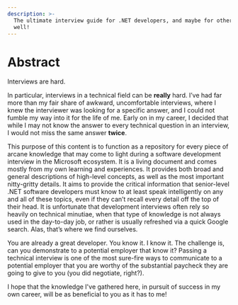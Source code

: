```yaml
---
description: >-
  The ultimate interview guide for .NET developers, and maybe for others as
  well!
---
```


# Abstract

Interviews are hard.  

In particular, interviews in a technical field can be **really** hard.  I’ve had far more than my fair share of awkward, uncomfortable interviews, where I knew the interviewer was looking for a specific answer, and I could not fumble my way into it for the life of me.  Early on in my career, I decided that while I may not know the answer to every technical question in an interview, I would not miss the same answer **twice**.

This purpose of this content is to function as a repository for every piece of arcane knowledge that may come to light during a software development interview in the Microsoft ecosystem.  It is a living document and comes mostly from my own learning and experiences.  It provides both broad and general descriptions of high-level concepts, as well as the most important nitty-gritty details. It aims to provide the critical information that senior-level .NET software developers must know to at least speak intelligently on any and all of these topics, even if they can’t recall every detail off the top of their head. It is unfortunate that development interviews often rely so heavily on technical minutiae, when that type of knowledge is not always used in the day-to-day job, or rather is usually refreshed via a quick Google search.  Alas, that’s where we find ourselves.

You are already a great developer.  You know it. I know it. The challenge is, can you demonstrate to a potential employer that know it?  Passing a technical interview is one of the most sure-fire ways to communicate to a potential employer that you are worthy of the substantial paycheck they are going to give to you \(you did negotiate, right?\).

I hope that the knowledge I've gathered here, in pursuit of success in my own career, will be as beneficial to you as it has to me!


